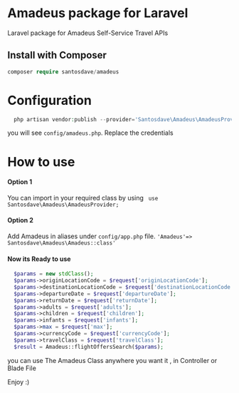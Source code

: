 # Amadeus package for Laravel

Laravel package for Amadeus Self-Service Travel APIs

## Install with Composer

```php
composer require santosdave/amadeus
```

# Configuration

```php
  php artisan vendor:publish --provider='Santosdave\Amadeus\AmadeusProvider'

```

you will see `config/amadeus.php`. Replace the credentials

# How to use

#### Option 1

You can import in your required class by using ` use Santosdave\Amadeus\AmadeusProvider;`

#### Option 2

Add Amadeus in aliases under `config/app.php` file.
`'Amadeus'=> Santosdave\Amadeus\Amadeus::class' `

#### Now its Ready to use

```php
  $params = new stdClass();
  $params->originLocationCode = $request['originLocationCode'];
  $params->destinationLocationCode = $request['destinationLocationCode'];
  $params->departureDate = $request['departureDate'];
  $params->returnDate = $request['returnDate'];
  $params->adults = $request['adults'];
  $params->children = $request['children'];
  $params->infants = $request['infants'];
  $params->max = $request['max'];
  $params->currencyCode = $request['currencyCode'];
  $params->travelClass = $request['travelClass'];
  $result = Amadeus::flightOffersSearch($params);
```

you can use The Amadeus Class anywhere you want it , in Controller or Blade File

Enjoy :)
